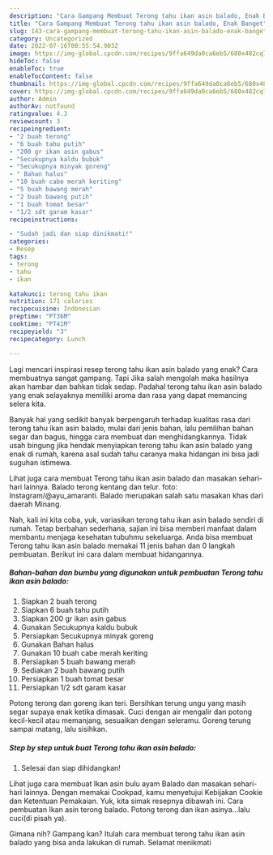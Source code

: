 ```yaml
---
description: "Cara Gampang Membuat Terong tahu ikan asin balado, Enak Banget"
title: "Cara Gampang Membuat Terong tahu ikan asin balado, Enak Banget"
slug: 143-cara-gampang-membuat-terong-tahu-ikan-asin-balado-enak-banget
category: Uncategorized
date: 2022-07-16T00:55:54.903Z
image: https://img-global.cpcdn.com/recipes/9ffa649da0ca6eb5/680x482cq70/terong-tahu-ikan-asin-balado-foto-resep-utama.jpg
hideToc: false
enableToc: true
enableTocContent: false
thumbnail: https://img-global.cpcdn.com/recipes/9ffa649da0ca6eb5/680x482cq70/terong-tahu-ikan-asin-balado-foto-resep-utama.jpg
cover: https://img-global.cpcdn.com/recipes/9ffa649da0ca6eb5/680x482cq70/terong-tahu-ikan-asin-balado-foto-resep-utama.jpg
author: Admin
authorAv: notfound
ratingvalue: 4.3
reviewcount: 3
recipeingredient:
- "2 buah terong"
- "6 buah tahu putih"
- "200 gr ikan asin gabus"
- "Secukupnya kaldu bubuk"
- "Secukupnya minyak goreng"
- " Bahan halus"
- "10 buah cabe merah keriting"
- "5 buah bawang merah"
- "2 buah bawang putih"
- "1 buah tomat besar"
- "1/2 sdt garam kasar"
recipeinstructions:

- "Sudah jadi dan siap dinikmati!"
categories:
- Resep
tags:
- terong
- tahu
- ikan

katakunci: terong tahu ikan 
nutrition: 171 calories
recipecuisine: Indonesian
preptime: "PT36M"
cooktime: "PT41M"
recipeyield: "3"
recipecategory: Lunch

---
```



Lagi mencari inspirasi resep terong tahu ikan asin balado yang enak? Cara membuatnya sangat gampang. Tapi Jika salah mengolah maka hasilnya akan hambar dan bahkan tidak sedap. Padahal terong tahu ikan asin balado yang enak selayaknya memiliki aroma dan rasa yang dapat memancing selera kita.


Banyak hal yang sedikit banyak berpengaruh terhadap kualitas rasa dari terong tahu ikan asin balado, mulai dari jenis bahan, lalu pemilihan bahan segar dan bagus, hingga cara membuat dan menghidangkannya. Tidak usah bingung jika hendak menyiapkan terong tahu ikan asin balado yang enak di rumah, karena asal sudah tahu caranya maka hidangan ini bisa jadi suguhan istimewa.

Lihat juga cara membuat Terong tahu ikan asin balado dan masakan sehari-hari lainnya. Balado terong kentang dan telur. foto: Instagram/@ayu_amaranti. Balado merupakan salah satu masakan khas dari daerah Minang.


Nah, kali ini kita coba, yuk, variasikan terong tahu ikan asin balado sendiri di rumah. Tetap berbahan sederhana, sajian ini bisa memberi manfaat dalam membantu menjaga kesehatan tubuhmu sekeluarga. Anda bisa membuat Terong tahu ikan asin balado memakai 11 jenis bahan dan 0 langkah pembuatan. Berikut ini cara dalam membuat hidangannya.

<!--inarticleads1-->

##### Bahan-bahan dan bumbu yang digunakan untuk pembuatan Terong tahu ikan asin balado:

1. Siapkan 2 buah terong
1. Siapkan 6 buah tahu putih
1. Siapkan 200 gr ikan asin gabus
1. Gunakan Secukupnya kaldu bubuk
1. Persiapkan Secukupnya minyak goreng
1. Gunakan  Bahan halus
1. Gunakan 10 buah cabe merah keriting
1. Persiapkan 5 buah bawang merah
1. Sediakan 2 buah bawang putih
1. Persiapkan 1 buah tomat besar
1. Persiapkan 1/2 sdt garam kasar


Potong terong dan goreng ikan teri. Bersihkan terung ungu yang masih segar supaya enak ketika dimasak. Cuci dengan air mengalir dan potong kecil-kecil atau memanjang, sesuaikan dengan seleramu. Goreng terung sampai matang, lalu sisihkan. 

<!--inarticleads2-->

##### Step by step untuk buat Terong tahu ikan asin balado:


1. Selesai dan siap dihidangkan!

Lihat juga cara membuat Ikan asin bulu ayam Balado dan masakan sehari-hari lainnya. Dengan memakai Cookpad, kamu menyetujui Kebijakan Cookie dan Ketentuan Pemakaian. Yuk, kita simak resepnya dibawah ini. Cara pembuatan Ikan asin terong balado. Potong terong dan ikan asinya…lalu cuci(di pisah ya). 

Gimana nih? Gampang kan? Itulah cara membuat terong tahu ikan asin balado yang bisa anda lakukan di rumah. Selamat menikmati
